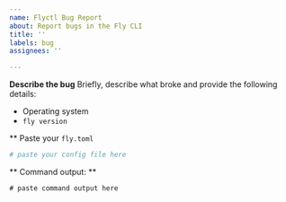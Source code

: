 ```yaml
---
name: Flyctl Bug Report
about: Report bugs in the Fly CLI
title: ''
labels: bug
assignees: ''

---
```


**Describe the bug**
Briefly, describe what broke and provide the following details:

* Operating system
* `fly version`

** Paste your `fly.toml`

```toml
# paste your config file here
```

** Command output: **

```text
# paste command output here
```
